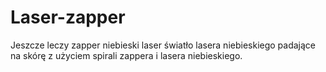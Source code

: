 # Laser-zapper
Jeszcze leczy zapper niebieski laser światło lasera niebieskiego padające na skórę z użyciem spirali zappera i lasera niebieskiego. 

